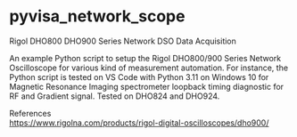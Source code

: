 # pyvisa_network_scope
Rigol DHO800 DHO900 Series Network DSO Data Acquisition

An example Python script to setup the Rigol DHO800/900 Series Network Oscilloscope for various kind of measurement automation.  For instance, the Python script is tested on VS Code with Python 3.11 on Windows 10 for Magnetic Resonance Imaging spectrometer loopback timing diagnostic for RF and Gradient signal.  Tested on DHO824 and DHO924.  

References  
https://www.rigolna.com/products/rigol-digital-oscilloscopes/dho900/
